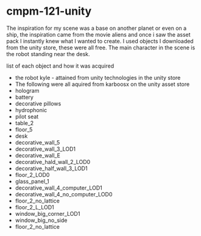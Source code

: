 # cmpm-121-unity
The inspiration for my scene was a base on another planet or even on a ship,
 the inspiration came from the movie aliens and once i saw the asset pack I 
 instantly knew what I wanted to create. I used objects I downloaded from
 the unity store, these were all free. The main character in the scene
 is the robot standing near the desk.

 list of each object and how it was acquired
 - the robot kyle - attained from unity technologies in the unity store
 - The following were all aquired from karboosx on the unity asset store
 - hologram
 - battery
 - decorative pillows
 - hydrophonic 
 - pilot seat
 - table_2
 - floor_5
 - desk
 - decorative_wall_5
 - decorative_wall_3_LOD1
 - decorative_wall_E
 - decorative_hald_wall_2_LOD0
 - decorative_half_wall_3_LOD1
 - floor_2_LOD0
 - glass_panel_1
 - decorative_wall_4_computer_LOD1
 - decorative_wall_4_no_computer_LOD0
 - floor_2_no_lattice
 - floor_2_L_LOD1
 - window_big_corner_LOD1
 - window_big_no_side
 - floor_2_no_lattice
 

